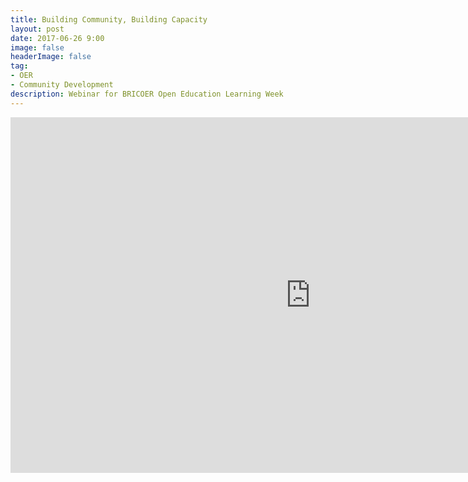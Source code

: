 ```yaml
---
title: Building Community, Building Capacity
layout: post
date: 2017-06-26 9:00
image: false
headerImage: false
tag:
- OER
- Community Development
description: Webinar for BRICOER Open Education Learning Week
---
```


<iframe src="https://docs.google.com/presentation/d/e/2PACX-1vQ5TI8GDo_PHMalf6me4VCQhkKl5e_4HJ6mvQ6zdDzTtYV6PDXh5Y4Tu_oJD1-wvojCZK51pDWHy51a/embed?start=false&loop=false&delayms=3000" frameborder="0" width="960" height="569" allowfullscreen="true" mozallowfullscreen="true" webkitallowfullscreen="true"></iframe>
